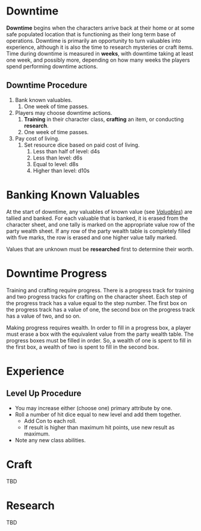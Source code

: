 # Downtime

**Downtime** begins when the characters arrive back at their home or at some safe populated location that is functioning as their long term base of operations. Downtime is primarily an opportunity to turn valuables into experience, although it is also the time to research mysteries or craft items. Time during downtime is measured in **weeks**, with downtime taking at least one week, and possibly more, depending on how many weeks the players spend performing downtime actions.

## Downtime Procedure

1. Bank known valuables.
   1. One week of time passes.
2. Players may choose downtime actions.
   1. **Training** in their character class, **crafting** an item, or conducting **research**.
   2. One week of time passes.
3. Pay cost of living.
   1. Set resource dice based on paid cost of living.
      1. Less than half of level: d4s
      2. Less than level: d6s
      3. Equal to level: d8s
      4. Higher than level: d10s

# Banking Known Valuables

At the start of downtime, any valuables of known value (see [_Valuables_](VALUABLES.md)) are tallied and banked. For each valuable that is banked, it is erased from the character sheet, and one tally is marked on the appropriate value row of the party wealth sheet. If any row of the party wealth table is completely filled with five marks, the row is erased and one higher value tally marked.

Values that are unknown must be **researched** first to determine their worth.

# Downtime Progress

Training and crafting require progress. There is a progress track for training and two progress tracks for crafting on the character sheet. Each step of the progress track has a value equal to the step number. The first box on the progress track has a value of one, the second box on the progress track has a value of two, and so on.

Making progress requires wealth. In order to fill in a progress box, a player must erase a box with the equivalent value from the party wealth table. The progress boxes must be filled in order. So, a wealth of one is spent to fill in the first box, a wealth of two is spent to fill in the second box. 

# Experience

## Level Up Procedure

* You may increase either (choose one) primary attribute by one.
* Roll a number of hit dice equal to new level and add them together.
    * Add Con to each roll.
    * If result is higher than maximum hit points, use new result as maximum.
* Note any new class abilities.

# Craft

TBD

# Research

TBD